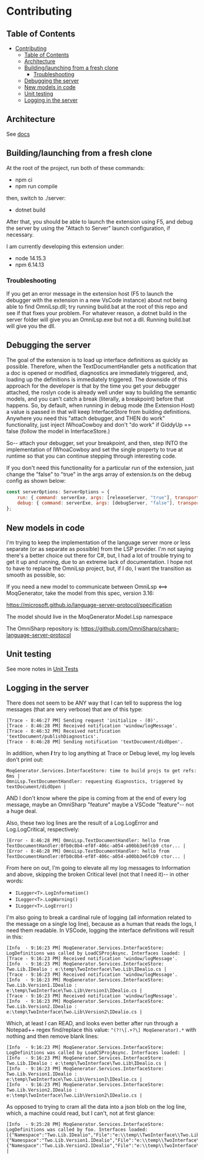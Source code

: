 # Contributing

## Table of Contents
- [Contributing](#contributing)
	- [Table of Contents](#table-of-contents)
	- [Architecture](#architecture)
	- [Building/launching from a fresh clone](#buildinglaunching-from-a-fresh-clone)
		- [Troubleshooting](#troubleshooting)
	- [Debugging the server](#debugging-the-server)
	- [New models in code](#new-models-in-code)
	- [Unit testing](#unit-testing)
	- [Logging in the server](#logging-in-the-server)

## Architecture

See [docs](./docs/readme.md)

## Building/launching from a fresh clone

At the root of the project, run both of these commands:
- npm ci
- npm run compile

then, switch to ./server:
- dotnet build

After that, you should be able to launch the extension using F5, and debug the server by using the "Attach to Server" launch configuration, if necessary.

I am currently developing this extension under:
- node 14.15.3
- npm 6.14.13

### Troubleshooting
If you get an error message in the extension host (F5 to launch the debugger with the extension in a new VsCode instance) about not being able to find OmniLsp.dll; try running build.bat at the root of this repo and see if that fixes your problem. For whatever reason, a dotnet build in the server folder will give you an OmniLsp.exe but not a dll. Running build.bat will give you the dll.

## Debugging the server

The goal of the extension is to load up interface definitions as quickly as possible. Therefore, when the TextDocumentHandler gets a notification that a doc is opened or modified, diagnostics are immediately triggered, and, loading up the definitions is immediately triggered. The downside of this approach for the developer is that by the time you get your debugger attached, the roslyn code is already well under way to building the semantic models, and you can't catch a break (literally, a breakpoint) before that happens. So, by default, when running in debug mode (the Extension Host) a value is passed in that will keep InterfaceStore from building definitions. Anywhere you need this "attach debugger, and THEN do work" functionality, just inject IWhoaCowboy and don't "do work" if GiddyUp == false (follow the model in InterfaceStore.)

So-- attach your debugger, set your breakpoint, and then, step INTO the implementation of IWhoaCowboy and set the single property to true at runtime so that you can continue stepping through interesting code.

If you don't need this functionality for a particular run of the extension, just change the "false" to "true" in the args array of extension.ts on the debug config as shown below:

```javascript
const serverOptions: ServerOptions = {
    run: { command: serverExe, args: [releaseServer, "true"], transport: TransportKind.pipe },
    debug: { command: serverExe, args: [debugServer, "false"], transport: TransportKind.pipe, runtime: "" }
};
```

## New models in code

I'm trying to keep the implementation of the language server more or less separate (or as separate as possible) from the LSP provider. I'm not saying there's a better choice out there for C#, but, I had a lot of trouble trying to get it up and running, due to an extreme lack of documentation. I hope not to have to replace the OmniLsp project, but, if I do, I want the transition as smooth as possible, so:

If you need a new model to communicate between OmniLsp <==> MoqGenerator, take the model from this spec, version 3.16:

https://microsoft.github.io/language-server-protocol/specification

The model should live in the MoqGenerator.Model.Lsp namespace


The OmniSharp repository is: https://github.com/OmniSharp/csharp-language-server-protocol

## Unit testing
See more notes in [Unit Tests](./server/MoqGenerator.UnitTests/readme.md)


## Logging in the server

There does not seem to be ANY way that I can tell to suppress the log messages (that are very verbose) that are of this type:

```
[Trace - 8:46:27 PM] Sending request 'initialize - (0)'.
[Trace - 8:46:28 PM] Received notification 'window/logMessage'.
[Trace - 8:46:32 PM] Received notification 'textDocument/publishDiagnostics'.
[Trace - 8:46:28 PM] Sending notification 'textDocument/didOpen'.
```

In addition, when _**I**_ try to log anything at Trace or Debug level, my log levels don't print out:

```
MoqGenerator.Services.InterfaceStore: time to build projs to get refs: 6ms | 
OmniLsp.TextDocumentHandler: requesting diagnostics, triggered by textDocument/didOpen | 
```

AND I don't know where the pipe is coming from at the end of every log message, maybe an OmniSharp "feature" maybe a VSCode "feature"-- not a huge deal.

Also, these two log lines are the result of a Log.LogError and Log.LogCritical, respectively:
```
[Error - 8:46:28 PM] OmniLsp.TextDocumentHandler: hello from TextDocumentHandler:0fb0c0b4-ef8f-406c-a054-a00bb3e6fcb9 ctor... | 
[Error - 8:46:28 PM] OmniLsp.TextDocumentHandler: hello from TextDocumentHandler:0fb0c0b4-ef8f-406c-a054-a00bb3e6fcb9 ctor... | 
```
From here on out, I'm going to elevate all my log messages to Information and above, skipping the broken Critical level (not that I need it)-- in other words:
- `ILogger<T>.LogInformation()`
- `ILogger<T>.LogWarning()`
- `ILogger<T>.LogError()`

I'm also going to break a cardinal rule of logging (all information related to the message on a single log line), because as a human that reads the logs, I need them readable. In VSCode, logging the interface definitions will result in this:

```
[Info  - 9:16:23 PM] MoqGenerator.Services.InterfaceStore: LogDefinitions was called by LoadCSProjAsync. Interfaces loaded: | 
[Trace - 9:16:23 PM] Received notification 'window/logMessage'.
[Info  - 9:16:23 PM] MoqGenerator.Services.InterfaceStore: 				Two.Lib.IDealio : e:\temp\TwoInterface\Two.Lib\IDealio.cs | 
[Trace - 9:16:23 PM] Received notification 'window/logMessage'.
[Info  - 9:16:23 PM] MoqGenerator.Services.InterfaceStore: 				Two.Lib.Version1.IDealio : e:\temp\TwoInterface\Two.Lib\Version1\IDealio.cs | 
[Trace - 9:16:23 PM] Received notification 'window/logMessage'.
[Info  - 9:16:23 PM] MoqGenerator.Services.InterfaceStore: 				Two.Lib.Version2.IDealio : e:\temp\TwoInterface\Two.Lib\Version2\IDealio.cs | 
```

Which, at least I can READ, and looks even better after run through a Notepad++ regex find/replace this value: `^(?!\[.+?\] MoqGenerator).*` with nothing and then remove blank lines:

```
[Info  - 9:16:23 PM] MoqGenerator.Services.InterfaceStore: LogDefinitions was called by LoadCSProjAsync. Interfaces loaded: | 
[Info  - 9:16:23 PM] MoqGenerator.Services.InterfaceStore: 				Two.Lib.IDealio : e:\temp\TwoInterface\Two.Lib\IDealio.cs | 
[Info  - 9:16:23 PM] MoqGenerator.Services.InterfaceStore: 				Two.Lib.Version1.IDealio : e:\temp\TwoInterface\Two.Lib\Version1\IDealio.cs | 
[Info  - 9:16:23 PM] MoqGenerator.Services.InterfaceStore: 				Two.Lib.Version2.IDealio : e:\temp\TwoInterface\Two.Lib\Version2\IDealio.cs | 
```

As opposed to trying to cram all the data into a json blob on the log line, which, a machine could read, but I can't, not at first glance:
```
[Info  - 9:25:28 PM] MoqGenerator.Services.InterfaceStore: LogDefinitions was called by foo. Interfaces loaded: [{"Namespace":"Two.Lib.IDealio","File":"e:\\temp\\TwoInterface\\Two.Lib\\IDealio.cs"},{"Namespace":"Two.Lib.Version1.IDealio","File":"e:\\temp\\TwoInterface\\Two.Lib\\Version1\\IDealio.cs"},{"Namespace":"Two.Lib.Version2.IDealio","File":"e:\\temp\\TwoInterface\\Two.Lib\\Version2\\IDealio.cs"}] | 
```